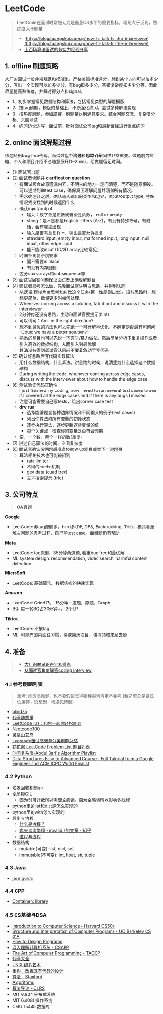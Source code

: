 # LeetCode
> LeetCode在面试时常被认为是衡量CS水平的重要指标，精刷大于泛刷，熟练度大于题量
> - [https://blog.faangshui.com/p/how-to-talk-to-the-interviewer](https://blog.faangshui.com/p/how-to-talk-to-the-interviewer)
> - [上百场算法面试的软实力经验分享](https://www.1point3acres.com/bbs/thread-1099499-1-1.html)


## 1. offline 刷题策略
大厂的面试一般非常规范和模版化，严格按照标准评分，想到某个方向可以加多少分，写出一个实现可以加多少分，有bug扣多少分，答错复杂度扣多少分等，因此尽量提高熟练度，并踩对得分点和signal。

- 1、初步掌握常见数据结构和算法，包括常见类型的解题模版
- 2、按tag刷题，模版的基础上，不断强化练习。尝试多种解法实现
- 3、按热度刷题，参加周赛，刷题量达到满意要求。结合问题交流、复杂度分析、头脑测试
- 4、练习边说边写，面试前，针对面试公司tag和最新面经进行重点练习


## 2. online 面试解题过程
快速给出bug free代码，面试过程中**沟通**和**思路介绍**同样非常重要。做题前的寒暄、个人和项目介绍不必随意展开(1~2min)，给做题留足时间。

- (1) 面试官出题
- (2) 面试者读题并 **clarification question**
  - 有面试官会故意遗漏内容，不明白的地方一定问清楚，而不是随意假设。可以通过列举test case，确保真正理解问题并涵盖所有情况。
  - 需求确定好之后，确认输入输出的类型和边界，input/output type, 特殊情况找没找到的时候返回什么
  - 确认input/output
    - 输入：数字全是正数或者全是负数， null or empty    
    - string：是不是都是English letters (A-Z)，有没有特殊符号，有的话，会有哪些出现
    - 输入是否有重复样本，输出是否允许重复
    - standard input, empty input, malformed input, long input, null input, other edge input
    - 能不能改input (1D/2D array比较常见）
  - 时间空间复杂度要求
    - 需不需要in place
    - 有没有内存限制
  - 区分sub-arrays和subsequence等
- (3) 面试官回答问题保证面试者正确理解题目
- (4) 面试者思考怎么做，先和面试官讲明白思路，并得到认同
  - 从逻辑/模拟角度思考如何做这个任务(第一性原则出发)。没有思路时，想想更简单、数量更少时如何处理. 
  - Whenever coming across a solution, talk it out and discuss it with the interviewer
  - 2分钟内还没有思路，主动和面试官要提示(hint)
  - 可以询问：Am I in the right direction?
  - 想不到最优的方法也可以先跑一个可行解再优化，不确定是否最有可询问 "Could we have a better solution?"  
  - 熟悉的题目也可以先说一下穷举/暴力做法，然后简单分析下重复操作或者引入高效的数据结构，从而引入到最优解
  - 算法没有得到面试官认同前不要着急动手写代码
- (5) 确认好思路后写代码实现算法
  - 用什么数据结构，什么算法。讲思路的时候，说清楚为什么选择这个数据结构
  - During writing the code, whenever coming across edge cases, discuss with the interviewer about how to handle the edge case
- (6) 测试验证代码正确性
  - I just finished my coding, now I need to run several test cases to see if I covered all the edge cases and if there is any bugs I missed
  - 注意可能需要自己写tests，给出corner case test
  - **dry run**
    - 选择能够覆盖各种边界情况和不同输入的例子(test cases)
    - 列出你算法的所有变量的初始状态
    - 逐步执行算法，逐步更新这些变量的值
    - 每个关键点，检查你的变量是否符合预期
  - 空，一个数，两个一样的数(重复)
- (7) 讲述自己算法的时间、空间复杂度
- (8) 面试官确认没问题后准备follow up题目或者下一道题目
  - 算法相关技术也可能被问到
    - [rate limiter](https://leetcode.com/discuss/interview-question/system-design/124558/Uber-or-Rate-Limiter)
    - 不同的cache机制
    - geo data (quad tree)
    - 文本搜索提示 (trie)


## 3. 公司特点

> [OA真题](https://github.com/perixtar/2024-Tech-OA)

**Google**
- LeetCode: 非tag原题多，hard多(DP, DFS, Backtracking, Trie)，极其看重解决问题的思考过程，自己写test case。面经题仍有帮助

**Meta**
- LeetCode: tag原题，35分钟两道题, 看重bug free和最优解
- ML system design: recommendation, video search, harmful content detection

**MicroSoft**
- LeetCode: 基础算法、数据结构的快速实现

**Amazon**
- LeetCode: Grind75， 15分钟一道题，原题，Graph
- BQ: 每一轮BQ占30分钟+， 2个LP

**Tiktok**
- LeetCode: 不按tag
- ML: 可能有国内面试习惯，深挖简历项目，讲清领域来龙去脉


## 4. 准备
> - [大厂的面试的差异和重点](https://www.1point3acres.com/bbs/thread-1021931-1-1.html)
> - [从面试官角度解答coding interview](https://www.1point3acres.com/bbs/thread-1023899-1-1.html)

### 4.1 参考刷题列表
> 重点: 刷透高频题，也不要假设觉得哪种类别肯定不会考 (我之前总是跳过位运算，没想到一场遇见两题)

- [blind75](https://leetcode.com/list/xi4ci4ig/)
- [代码随想录](https://programmercarl.com/)
- [LeetCode 101：和你一起你轻松刷题](https://github.com/changgyhub/leetcode_101/)
- [Neetcode300](https://neetcode.io/practice)
- [灵茶山艾府](https://github.com/EndlessCheng)
- [Leetcode面试高频题分类刷题总结](https://zhuanlan.zhihu.com/p/349940945)
- [花花酱 LeetCode Problem List 题目列表](https://zxi.mytechroad.com/blog/leetcode-problem-categories/)
- [时间复杂度-Abdul Bari's Algorithm Playlist](https://www.youtube.com/playlist?list=PLDN4rrl48XKpZkf03iYFl-O29szjTrs_O)
- [Data Structures Easy to Advanced Course - Full Tutorial from a Google Engineer and ACM ICPC World Finalist](https://www.youtube.com/playlist?list=PLDV1Zeh2NRsB6SWUrDFW2RmDotAfPbeHu)


### 4.2 Python
- 垃圾回收机制gc
- 全局锁GIL
  - 因为引用计数所以需要全局锁，因为全局锁所以影响多线程
- python里的list和dict是怎么实现的
- python里的with怎么实现的
- [异步与协程](https://zhuanlan.zhihu.com/p/25228075)
  - [什么是协程？](https://zhuanlan.zhihu.com/p/172471249)
  - [也来谈谈协程 - invalid s的文章 - 知乎](https://zhuanlan.zhihu.com/p/147608872)
  - [进程与线程](https://zhuanlan.zhihu.com/p/46368084)
- 数据结构
  - mutable(可变): list, dict, set
  - immutable(不可变): int, float, str, tuple


### 4.3 Java
- [java guide](https://javaguide.cn/home.html)


### 4.4 CPP
- [Containers library](https://en.cppreference.com/w/cpp/container)


### 4.5 CS基础与DSA
- [Introduction to Computer Science - Harvard CS50x](https://cs50.harvard.edu/x/)
- [Structure and Interpretation of Computer Programs - UC Berkeley CS 61A](https://cs61a.org/)
- [How to Design Programs](https://book.douban.com/subject/30175977/)
- [深入理解计算机系统 - CSAPP](https://book.douban.com/subject/5333562/)
- [The Art of Computer Programming - TAOCP](https://www-cs-faculty.stanford.edu/~knuth/taocp.html)
- [代码大全](https://book.douban.com/subject/1477390/)
- [UNIX 编程艺术](https://book.douban.com/subject/11609943/)
- [重构：改善既有代码的设计](https://book.douban.com/subject/4262627/)
- [算法 - Stanford](https://www.coursera.org/specializations/algorithms)
- [Algorithms](https://book.douban.com/subject/1996256/)
- [算法导论 - CLRS](https://book.douban.com/subject/20432061/)
- MIT 6.824 分布式系统
- MIT 6.s081 操作系统
- CMU 15445 数据库
